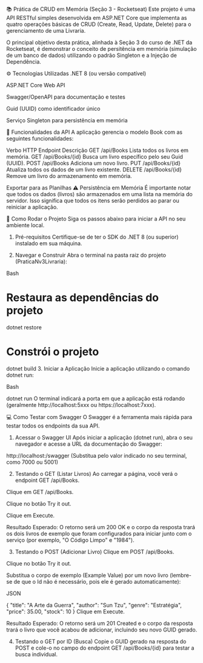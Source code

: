 📚 Prática de CRUD em Memória (Seção 3 - Rocketseat)
Este projeto é uma API RESTful simples desenvolvida em ASP.NET Core que implementa as quatro operações básicas de CRUD (Create, Read, Update, Delete) para o gerenciamento de uma Livraria.

O principal objetivo desta prática, alinhada à Seção 3 do curso de .NET da Rocketseat, é demonstrar o conceito de persitência em memória (simulação de um banco de dados) utilizando o padrão Singleton e a Injeção de Dependência.

⚙️ Tecnologias Utilizadas
.NET 8 (ou versão compatível)

ASP.NET Core Web API

Swagger/OpenAPI para documentação e testes

Guid (UUID) como identificador único

Serviço Singleton para persistência em memória

🎯 Funcionalidades da API
A aplicação gerencia o modelo Book com as seguintes funcionalidades:

Verbo HTTP	Endpoint	Descrição
GET	/api/Books	Lista todos os livros em memória.
GET	/api/Books/{id}	Busca um livro específico pelo seu Guid (UUID).
POST	/api/Books	Adiciona um novo livro.
PUT	/api/Books/{id}	Atualiza todos os dados de um livro existente.
DELETE	/api/Books/{id}	Remove um livro do armazenamento em memória.

Exportar para as Planilhas
⚠️ Persistência em Memória
É importante notar que todos os dados (livros) são armazenados em uma lista na memória do servidor. Isso significa que todos os itens serão perdidos ao parar ou reiniciar a aplicação.

🚀 Como Rodar o Projeto
Siga os passos abaixo para iniciar a API no seu ambiente local.

1. Pré-requisitos
Certifique-se de ter o SDK do .NET 8 (ou superior) instalado em sua máquina.

2. Navegar e Construir
Abra o terminal na pasta raiz do projeto (PraticaNv3Livraria):

Bash

# Restaura as dependências do projeto
dotnet restore

# Constrói o projeto
dotnet build
3. Iniciar a Aplicação
Inicie a aplicação utilizando o comando dotnet run:

Bash

dotnet run
O terminal indicará a porta em que a aplicação está rodando (geralmente http://localhost:5xxx ou https://localhost:7xxx).

💻 Como Testar com Swagger
O Swagger é a ferramenta mais rápida para testar todos os endpoints da sua API.

1. Acessar o Swagger UI
Após iniciar a aplicação (dotnet run), abra o seu navegador e acesse a URL da documentação do Swagger:

http://localhost:<porta>/swagger
(Substitua <porta> pelo valor indicado no seu terminal, como 7000 ou 5001)

2. Testando o GET (Listar Livros)
Ao carregar a página, você verá o endpoint GET /api/Books.

Clique em GET /api/Books.

Clique no botão Try it out.

Clique em Execute.

Resultado Esperado: O retorno será um 200 OK e o corpo da resposta trará os dois livros de exemplo que foram configurados para iniciar junto com o serviço (por exemplo, "O Código Limpo" e "1984").

3. Testando o POST (Adicionar Livro)
Clique em POST /api/Books.

Clique no botão Try it out.

Substitua o corpo de exemplo (Example Value) por um novo livro (lembre-se de que o Id não é necessário, pois ele é gerado automaticamente):

JSON

{
  "title": "A Arte da Guerra",
  "author": "Sun Tzu",
  "genre": "Estratégia",
  "price": 35.00,
  "stock": 10
}
Clique em Execute.

Resultado Esperado: O retorno será um 201 Created e o corpo da resposta trará o livro que você acabou de adicionar, incluindo seu novo GUID gerado.

4. Testando o GET por ID (Busca)
Copie o GUID gerado na resposta do POST e cole-o no campo do endpoint GET /api/Books/{id} para testar a busca individual.